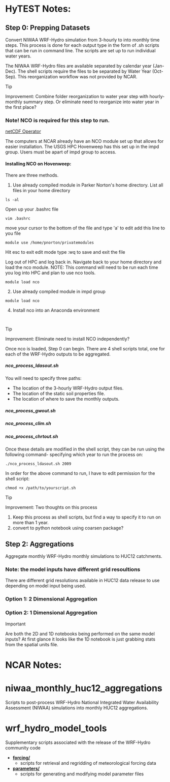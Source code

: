 # HyTEST Notes:

## Step 0: Prepping Datasets
Convert NIWAA WRF-Hydro simulation from 3-hourly to into monthly time steps. 
This process is done for each output type in the form of .sh scripts that can be run in command line.
The scripts are set up to run individual water years. 

The NIWAA WRF-Hydro files are available separated by calendar year (Jan-Dec). The shell scripts require the files to be separated by Water Year (Oct-Sep). This reorganization workflow was not provided by NCAR. 

> [!TIP]
> Improvement: Combine folder reorganization to water year step with hourly-monthly summary step. Or eliminate need to reorganize into water year in the first place?  

### Note! NCO is required for this step to run. 
[netCDF Operator](https://nco.sourceforge.net/)

The computers at NCAR already have an NCO module set up that allows for easier installation. The USGS HPC Hovenweep has this set up in the impd group. Users must be apart of impd group to access.   

#### Installing NCO on Hovenweep: 
There are three methods. 
1. Use already compiled module in Parker Norton's home directory.
List all files in your home directory
```
ls -al
```
Open up your .bashrc file 
```
vim .bashrc
```
move your cursor to the bottom of the file and type 'a' to edit
add this line to you file
```
module use /home/pnorton/privatemodules
```
Hit esc to exit edit mode
type :wq to save and exit the file

Log out of HPC and log back in. Navigate back to your home directory and load the nco module. NOTE: This command will need to be run each time you log into HPC and plan to use nco tools. 
```
module load nco
```

2. Use already compiled module in impd group
```
module load nco
```


4. Install nco into an Anaconda environment
```


```

> [!TIP]
> Improvement: Eliminate need to install NCO independently? 


Once nco is loaded, Step 0 can begin. There are 4 shell scripts total, one for each of the WRF-Hydro outputs to be aggregated. 
##### nco_process_ldasout.sh
You will need to specify three paths: 
  - The location of the 3-hourly WRF-Hydro output files.
  - The location of the static soil properties file.
  - The location of where to save the monthly outputs.
##### nco_process_gwout.sh

##### nco_process_clim.sh

##### nco_process_chrtout.sh

Once these details are modified in the shell script, they can be run using the following command- specifying which year to run the process on: 
```
./nco_process_ldasout.sh 2009
```
In order for the above command to run, I have to edit permission for the shell script: 
```
chmod +x /path/to/yourscript.sh
```




> [!TIP]
> Improvement: Two thoughts on this process
> 1. Keep this process as shell scripts, but find a way to specify it to run on more than 1 year.
> 2. convert to python notebook using coarsen package? 




## Step 2: Aggregations
Aggregate monthly WRF-Hydro monthly simulations to HUC12 catchments. 

### Note: the model inputs have different grid resoultions 
There are different grid resolutions available in HUC12 data release to use depending on model input being used. 

### Option 1: 2 Dimensional Aggregation


### Option 2: 1 Dimensional Aggregation

> [!IMPORTANT]
> Are both the 2D and 1D notebooks being performed on the same model inputs? At first glance it looks like the 1D notebook is just grabbing stats from the spatial units file. 







# NCAR Notes: 
# niwaa_monthly_huc12_aggregations
Scripts to post-process WRF-Hydro National Integrated Water Availability Assessment (NIWAA) simulations into monthly HUC12 aggregations.

# wrf_hydro_model_tools
Supplementary scripts associated with the release of the WRF-Hydro community code

+ **[forcing/](/forcing)**
  + scripts for retrieval and regridding of meteorological forcing data
+ **[parameters/](/parameters)**
  + scripts for generating and modifying model parameter files
